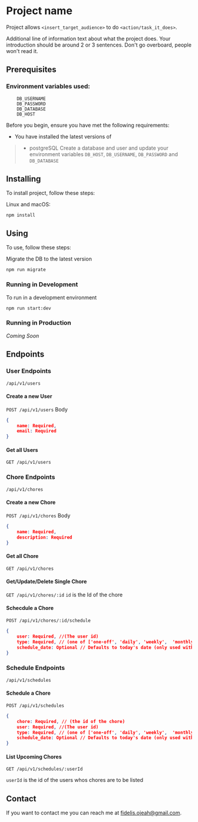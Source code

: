 # Project name
<!-- 
![GitHub repo size](https://img.shields.io/github/repo-size/scottydocs/README-template.md)
![GitHub contributors](https://img.shields.io/github/contributors/scottydocs/README-template.md)
![GitHub stars](https://img.shields.io/github/stars/scottydocs/README-template.md?style=social)
![GitHub forks](https://img.shields.io/github/forks/scottydocs/README-template.md?style=social) -->


Project allows `<insert_target_audience>` to do `<action/task_it_does>`.

Additional line of information text about what the project does. Your introduction should be around 2 or 3 sentences. Don't go overboard, people won't read it.

## Prerequisites
### Environment variables used:
```
    DB_USERNAME
    DB_PASSWORD
    DB_DATABASE
    DB_HOST
```
Before you begin, ensure you have met the following requirements:
<!--- These are just example requirements. Add, duplicate or remove as required --->
* You have installed the latest versions of
>* postgreSQL
Create a database and user and update your environment variables `DB_HOST`, `DB_USERNAME`, `DB_PASSWORD` and `DB_DATABASE`

## Installing

To install project, follow these steps:

Linux and macOS:
```
npm install
```

## Using


To use, follow these steps:

Migrate the DB to the latest version
```
npm run migrate
```
### Running in Development

To run in a development environment
```
npm run start:dev
```

### Running in Production

*Coming Soon*

## Endpoints

### User Endpoints
`/api/v1/users` 

#### Create a new User

`POST /api/v1/users` 
Body

```json
{
    name: Required,
    email: Required
}
```

#### Get all Users
`GET /api/v1/users` 
 
### Chore Endpoints
`/api/v1/chores` 


#### Create a new Chore
`POST /api/v1/chores` 
Body
```json
{
    name: Required,
    description: Required
}
```

#### Get all Chore
`GET /api/v1/chores`

#### Get/Update/Delete Single Chore
`GET /api/v1/chores/:id` 
`id` is the Id of the chore

#### Schecdule a Chore

`POST /api/v1/chores/:id/schedule`
```json
{
    user: Required, //(The user id)
    type: Required, // (one of ['one-off', 'daily', 'weekly',  'monthly'])
    schedule_date: Optional // Defaults to today's date (only used with one-off)
}
```
### Schedule Endpoints
`/api/v1/schedules`

#### Schedule a Chore

`POST /api/v1/schedules`
```json
{
    chore: Required, // (the id of the chore)
    user: Required, //(The user id)
    type: Required, // (one of ['one-off', 'daily', 'weekly',  'monthly'])
    schedule_date: Optional // Defaults to today's date (only used with one-off)
}
```

#### List Upcoming Chores
`GET /api/v1/schedules/:userId`

`userId` is the id of the users whos chores are to be listed

## Contact

If you want to contact me you can reach me at <fidelis.ojeah@gmail.com>.

